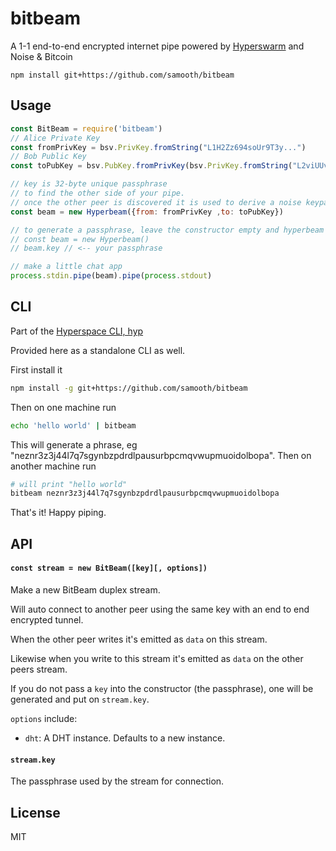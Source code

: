 # bitbeam

A 1-1 end-to-end encrypted internet pipe powered by [Hyperswarm](https://github.com/hyperswarm/hyperswarm) and Noise & Bitcoin

```
npm install git+https://github.com/samooth/bitbeam
```

## Usage

``` js
const BitBeam = require('bitbeam')
// Alice Private Key
const fromPrivKey = bsv.PrivKey.fromString("L1H2Zz694soUr9T3y...")
// Bob Public Key
const toPubKey = bsv.PubKey.fromPrivKey(bsv.PrivKey.fromString("L2viUUvqF7WzxMNTExSa27..."));

// key is 32-byte unique passphrase
// to find the other side of your pipe.
// once the other peer is discovered it is used to derive a noise keypair as well.
const beam = new Hyperbeam({from: fromPrivKey ,to: toPubKey})

// to generate a passphrase, leave the constructor empty and hyperbeam will generate one for you
// const beam = new Hyperbeam()
// beam.key // <-- your passphrase

// make a little chat app
process.stdin.pipe(beam).pipe(process.stdout)
```

## CLI

Part of the [Hyperspace CLI, hyp](https://github.com/hypercore-protocol/cli)

Provided here as a standalone CLI as well.

First install it

```sh
npm install -g git+https://github.com/samooth/bitbeam
```

Then on one machine run

```sh
echo 'hello world' | bitbeam
```

This will generate a phrase, eg "neznr3z3j44l7q7sgynbzpdrdlpausurbpcmqvwupmuoidolbopa". Then on another machine run

```sh
# will print "hello world"
bitbeam neznr3z3j44l7q7sgynbzpdrdlpausurbpcmqvwupmuoidolbopa
```

That's it! Happy piping.

## API

#### `const stream = new BitBeam([key][, options])`

Make a new BitBeam duplex stream.
 
Will auto connect to another peer using the same key with an end to end encrypted tunnel.

When the other peer writes it's emitted as `data` on this stream.

Likewise when you write to this stream it's emitted as `data` on the other peers stream.

If you do not pass a `key` into the constructor (the passphrase), one will be generated and put on `stream.key`.

`options` include:

- `dht`: A DHT instance. Defaults to a new instance.

#### `stream.key`

The passphrase used by the stream for connection.

## License

MIT
